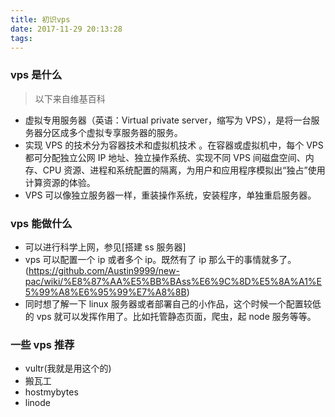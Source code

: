 ```yaml
---
title: 初识vps
date: 2017-11-29 20:13:28
tags:
---
```


### vps 是什么

> 以下来自维基百科

* 虚拟专用服务器（英语：Virtual private server，缩写为 VPS），是将一台服务器分区成多个虚拟专享服务器的服务。
* 实现 VPS 的技术分为容器技术和虚拟机技术 。在容器或虚拟机中，每个 VPS 都可分配独立公网 IP 地址、独立操作系统、实现不同 VPS 间磁盘空间、内存、CPU 资源、进程和系统配置的隔离，为用户和应用程序模拟出“独占”使用计算资源的体验。
* VPS 可以像独立服务器一样，重装操作系统，安装程序，单独重启服务器。

### vps 能做什么

* 可以进行科学上网，参见[搭建 ss 服务器]
* vps 可以配置一个 ip 或者多个 ip。既然有了 ip 那么干的事情就多了。(https://github.com/Austin9999/new-pac/wiki/%E8%87%AA%E5%BB%BAss%E6%9C%8D%E5%8A%A1%E5%99%A8%E6%95%99%E7%A8%8B)
* 同时想了解一下 linux 服务器或者部署自己的小作品，这个时候一个配置较低的 vps 就可以发挥作用了。比如托管静态页面，爬虫，起 node 服务等等。

### 一些 vps 推荐

* vultr(我就是用这个的)
* 搬瓦工
* hostmybytes
* linode
